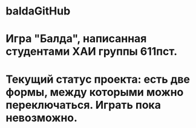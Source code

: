 # baldaGitHub
# Игра "Балда", написанная студентами ХАИ группы 611пст.
# Текущий статус проекта: есть две формы, между которыми можно переключаться. Играть пока невозможно.
